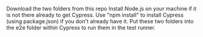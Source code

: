 Download the two folders from this repo
Install Node.js on your machine if it is not there already to get Cypress.
Use "npm install" to install Cypress (using package.json) if you don't already have it.
Put these two folders into the e2e folder within Cypress to run them in the test runner.
